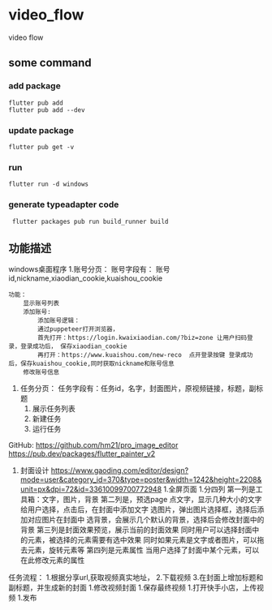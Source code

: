 # video_flow
video flow


## some command

### add package

```
flutter pub add
flutter pub add --dev
```

### update package

```
flutter pub get -v
```

### run

```
flutter run -d windows
```

### generate typeadapter code
```
 flutter packages pub run build_runner build

```

## 功能描述

windows桌面程序
1.账号分页：
    账号字段有： 账号id,nickname,xiaodian_cookie,kuaishou_cookie

    功能：
        显示账号列表
        添加账号:
            添加账号逻辑：
            通过puppeteer打开浏览器，
            首先打开：https://login.kwaixiaodian.com/?biz=zone 让用户扫码登录，登录成功后， 保存xiaodian_cookie
            再打开：https://www.kuaishou.com/new-reco  点开登录按键 登录成功后，保存kuaishou_cookie,同时获取nickname和账号信息
        修改账号信息

1. 任务分页：
    任务字段有：任务id，名字，封面图片，原视频链接，标题，副标题
    1. 展示任务列表
    1. 新建任务
    1. 运行任务

GitHub: https://github.com/hm21/pro_image_editor
https://pub.dev/packages/flutter_painter_v2
1. 封面设计
https://www.gaoding.com/editor/design?mode=user&category_id=370&type=poster&width=1242&height=2208&unit=px&dpi=72&id=33610099700772948
1.全屏页面
1.分四列
    第一列是工具箱：文字，图片，背景
    第二列是，预选page
        点文字，显示几种大小的文字给用户选择，点击后，在封面中添加文字
        选图片，弹出图片选择框，选择后添加对应图片在封面中
        选背景，会展示几个默认的背景，选择后会修改封面中的背景
    第三列是封面效果预览，展示当前的封面效果
        同时用户可以选择封面中的元素，被选择的元素需要有选中效果
        同时如果元素是文字或者图片，可以拖去元素，旋转元素等
    第四列是元素属性
        当用户选择了封面中某个元素，可以在此修改元素的属性

任务流程：
1.根据分享url,获取视频真实地址，
2.下载视频
3.在封面上增加标题和副标题，并生成新的封面
1.修改视频封面
1.保存最终视频
1.打开快手小店，上传视频
1.发布




